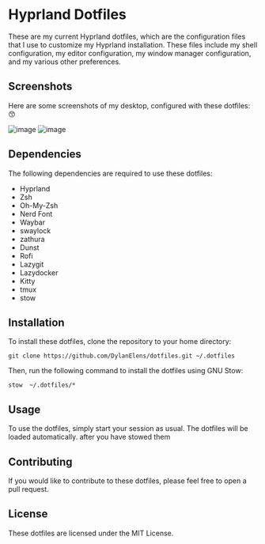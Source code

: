# Hyprland Dotfiles

These are my current Hyprland dotfiles, which are the configuration files that I use to customize my Hyprland installation. These files include my shell configuration, my editor configuration, my window manager configuration, and my various other preferences.

## Screenshots

Here are some screenshots of my desktop, configured with these dotfiles:
😙


![image](https://github.com/DylanElens/dotfiles/assets/16319495/336b0cab-9abf-4c1e-9c43-f76aa1b4d31c)
![image](https://github.com/DylanElens/dotfiles/assets/16319495/2951b9e6-e416-4ee9-bb66-910ebc22fcea)

## Dependencies

The following dependencies are required to use these dotfiles:

* Hyprland
* Zsh
* Oh-My-Zsh
* Nerd Font
* Waybar
* swaylock
* zathura
* Dunst
* Rofi
* Lazygit
* Lazydocker
* Kitty
* tmux
* stow

## Installation

To install these dotfiles, clone the repository to your home directory:

```
git clone https://github.com/DylanElens/dotfiles.git ~/.dotfiles
```

Then, run the following command to install the dotfiles using GNU Stow:

```
stow  ~/.dotfiles/*
```

## Usage

To use the dotfiles, simply start your session as usual. The dotfiles will be loaded automatically. after you
have stowed them

## Contributing

If you would like to contribute to these dotfiles, please feel free to open a pull request.

## License

These dotfiles are licensed under the MIT License.
